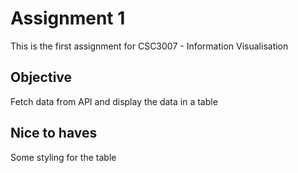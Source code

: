 # Assignment 1
This is the first assignment for CSC3007 - Information Visualisation

## Objective
Fetch data from API and display the data in a table

## Nice to haves
Some styling for the table

